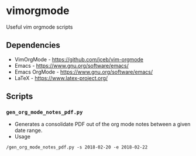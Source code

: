 # vimorgmode
Useful vim orgmode scripts

## Dependencies
* VimOrgMode - https://github.com/jceb/vim-orgmode
* Emacs - https://www.gnu.org/software/emacs/
* Emacs OrgMode - https://www.gnu.org/software/emacs/
* LaTeX - https://www.latex-project.org/

## Scripts
### `gen_org_mode_notes_pdf.py`
* Generates a consolidate PDF out of the org mode notes between a given date range.
* Usage

```
/gen_org_mode_notes_pdf.py -s 2018-02-20 -e 2018-02-22
```
